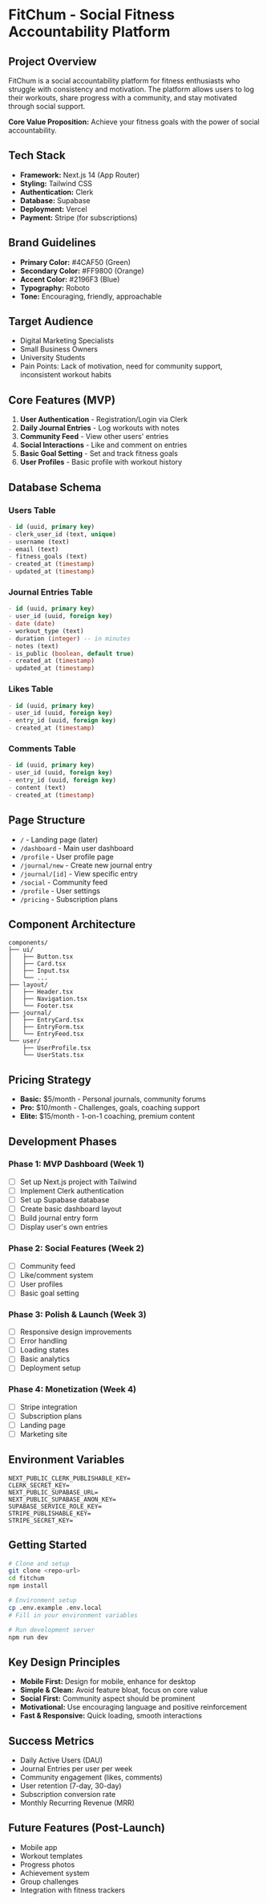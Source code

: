 # FitChum - Social Fitness Accountability Platform

## Project Overview
FitChum is a social accountability platform for fitness enthusiasts who struggle with consistency and motivation. The platform allows users to log their workouts, share progress with a community, and stay motivated through social support.

**Core Value Proposition:** Achieve your fitness goals with the power of social accountability.

## Tech Stack
- **Framework:** Next.js 14 (App Router)
- **Styling:** Tailwind CSS
- **Authentication:** Clerk
- **Database:** Supabase
- **Deployment:** Vercel
- **Payment:** Stripe (for subscriptions)

## Brand Guidelines
- **Primary Color:** #4CAF50 (Green)
- **Secondary Color:** #FF9800 (Orange)
- **Accent Color:** #2196F3 (Blue)
- **Typography:** Roboto
- **Tone:** Encouraging, friendly, approachable

## Target Audience
- Digital Marketing Specialists
- Small Business Owners
- University Students
- Pain Points: Lack of motivation, need for community support, inconsistent workout habits

## Core Features (MVP)
1. **User Authentication** - Registration/Login via Clerk
2. **Daily Journal Entries** - Log workouts with notes
3. **Community Feed** - View other users' entries
4. **Social Interactions** - Like and comment on entries
5. **Basic Goal Setting** - Set and track fitness goals
6. **User Profiles** - Basic profile with workout history

## Database Schema

### Users Table
```sql
- id (uuid, primary key)
- clerk_user_id (text, unique)
- username (text)
- email (text)
- fitness_goals (text)
- created_at (timestamp)
- updated_at (timestamp)
```

### Journal Entries Table
```sql
- id (uuid, primary key)
- user_id (uuid, foreign key)
- date (date)
- workout_type (text)
- duration (integer) -- in minutes
- notes (text)
- is_public (boolean, default true)
- created_at (timestamp)
- updated_at (timestamp)
```

### Likes Table
```sql
- id (uuid, primary key)  
- user_id (uuid, foreign key)
- entry_id (uuid, foreign key)
- created_at (timestamp)
```

### Comments Table
```sql
- id (uuid, primary key)
- user_id (uuid, foreign key)
- entry_id (uuid, foreign key)
- content (text)
- created_at (timestamp)
```

## Page Structure
- `/` - Landing page (later)
- `/dashboard` - Main user dashboard
- `/profile` - User profile page
- `/journal/new` - Create new journal entry
- `/journal/[id]` - View specific entry
- `/social` - Community feed
- `/profile` - User settings
- `/pricing` - Subscription plans

## Component Architecture
```
components/
├── ui/
│   ├── Button.tsx
│   ├── Card.tsx
│   ├── Input.tsx
│   └── ...
├── layout/
│   ├── Header.tsx
│   ├── Navigation.tsx
│   └── Footer.tsx
├── journal/
│   ├── EntryCard.tsx
│   ├── EntryForm.tsx
│   └── EntryFeed.tsx
└── user/
    ├── UserProfile.tsx
    └── UserStats.tsx
```

## Pricing Strategy
- **Basic:** $5/month - Personal journals, community forums
- **Pro:** $10/month - Challenges, goals, coaching support
- **Elite:** $15/month - 1-on-1 coaching, premium content

## Development Phases

### Phase 1: MVP Dashboard (Week 1)
- [ ] Set up Next.js project with Tailwind
- [ ] Implement Clerk authentication
- [ ] Set up Supabase database
- [ ] Create basic dashboard layout
- [ ] Build journal entry form
- [ ] Display user's own entries

### Phase 2: Social Features (Week 2)
- [ ] Community feed
- [ ] Like/comment system
- [ ] User profiles
- [ ] Basic goal setting

### Phase 3: Polish & Launch (Week 3)
- [ ] Responsive design improvements
- [ ] Error handling
- [ ] Loading states
- [ ] Basic analytics
- [ ] Deployment setup

### Phase 4: Monetization (Week 4)
- [ ] Stripe integration
- [ ] Subscription plans
- [ ] Landing page
- [ ] Marketing site

## Environment Variables
```
NEXT_PUBLIC_CLERK_PUBLISHABLE_KEY=
CLERK_SECRET_KEY=
NEXT_PUBLIC_SUPABASE_URL=
NEXT_PUBLIC_SUPABASE_ANON_KEY=
SUPABASE_SERVICE_ROLE_KEY=
STRIPE_PUBLISHABLE_KEY=
STRIPE_SECRET_KEY=
```

## Getting Started
```bash
# Clone and setup
git clone <repo-url>
cd fitchum
npm install

# Environment setup
cp .env.example .env.local
# Fill in your environment variables

# Run development server
npm run dev
```

## Key Design Principles
- **Mobile First:** Design for mobile, enhance for desktop
- **Simple & Clean:** Avoid feature bloat, focus on core value
- **Social First:** Community aspect should be prominent
- **Motivational:** Use encouraging language and positive reinforcement
- **Fast & Responsive:** Quick loading, smooth interactions

## Success Metrics
- Daily Active Users (DAU)
- Journal Entries per user per week
- Community engagement (likes, comments)
- User retention (7-day, 30-day)
- Subscription conversion rate
- Monthly Recurring Revenue (MRR)

## Future Features (Post-Launch)
- Mobile app
- Workout templates
- Progress photos
- Achievement system
- Group challenges
- Integration with fitness trackers